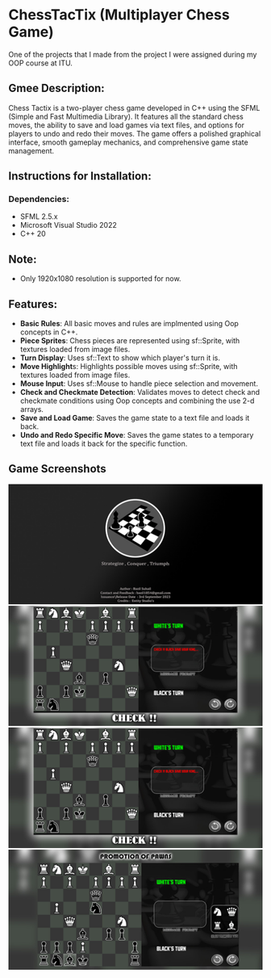 # ChessTacTix (Multiplayer Chess Game)
One of the projects that I made from the project I were assigned during my OOP course at ITU.
<br>

## Gmee Description:
Chess Tactix is a two-player chess game developed in C++ using the SFML (Simple and Fast Multimedia Library). It features all the standard chess moves, the ability to save and load games via text files, and options for players to undo and redo their moves. The game offers a polished graphical interface, smooth gameplay mechanics, and comprehensive game state management.

## Instructions for Installation:
### Dependencies:
* SFML 2.5.x
* Microsoft Visual Studio 2022
* C++ 20

## Note: 
* Only 1920x1080 resolution is supported for now.
## Features:
- **Basic Rules**: All basic moves and rules are implmented using Oop concepts in C++.
- **Piece Sprites**: Chess pieces are represented using sf::Sprite, with textures loaded from image files.
- **Turn Display**: Uses sf::Text to show which player's turn it is.
- **Move Highlight**s: Highlights possible moves using sf::Sprite, with textures loaded from image files.
- **Mouse Input**: Uses sf::Mouse to handle piece selection and movement.
- **Check and Checkmate Detection**: Validates moves to detect check and checkmate conditions using Oop concepts and combining the use 2-d arrays.
- **Save and Load Game**: Saves the game state to a text file and loads it back.
- **Undo and Redo Specific Move**: Saves the game states to a temporary text file and loads it back for the specific function.

## Game Screenshots
![Main menu](https://github.com/Kharbooza978/EntitySafe/blob/main/Chess/chess1.jpg)
![Board screenshot](https://github.com/Kharbooza978/EntitySafe/blob/main/Chess/chess5.jpg)
![Board screenshot](https://github.com/Kharbooza978/EntitySafe/blob/main/Chess/chess5.jpg)
![Promotion prompt](https://github.com/Kharbooza978/EntitySafe/blob/main/Chess/chess4.jpg) 
